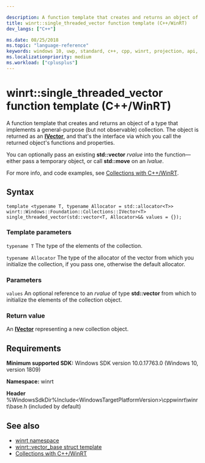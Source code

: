 ```yaml
---

description: A function template that creates and returns an object of a type that implements a general-purpose collection. The object is returned as an **IVector**.
title: winrt::single_threaded_vector function template (C++/WinRT)
dev_langs: ["C++"]

ms.date: 08/25/2018
ms.topic: "language-reference"
keywords: windows 10, uwp, standard, c++, cpp, winrt, projection, api, reference, collection
ms.localizationpriority: medium
ms.workload: ["cplusplus"]
---
```


# winrt::single_threaded_vector function template (C++/WinRT)

A function template that creates and returns an object of a type that implements a general-purpose (but not observable) collection. The object is returned as an [**IVector**](/uwp/api/windows.foundation.collections.ivector_t_), and that's the interface via which you call the returned object's functions and properties.

You can optionally pass an existing **std::vector** *rvalue* into the function&mdash;either pass a temporary object, or call **std::move** on an *lvalue*.

For more info, and code examples, see [Collections with C++/WinRT](/windows/uwp/cpp-and-winrt-apis/collections).

## Syntax
```cppwinrt
template <typename T, typename Allocator = std::allocator<T>>
winrt::Windows::Foundation::Collections::IVector<T> single_threaded_vector(std::vector<T, Allocator>&& values = {});
```

### Template parameters
`typename T`
The type of the elements of the collection.

`typename Allocator`
The type of the allocator of the vector from which you initialize the collection, if you pass one, otherwise the default allocator.

### Parameters
`values`
An optional reference to an *rvalue* of type **std::vector** from which to initialize the elements of the collection object.

### Return value 
An [**IVector**](/uwp/api/windows.foundation.collections.ivector_t_) representing a new collection object.

## Requirements
**Minimum supported SDK:** Windows SDK version 10.0.17763.0 (Windows 10, version 1809)

**Namespace:** winrt

**Header** %WindowsSdkDir%Include\<WindowsTargetPlatformVersion>\cppwinrt\winrt\base.h (included by default)

## See also 
* [winrt namespace](winrt.md)
* [winrt::vector_base struct template](vector-base.md)
* [Collections with C++/WinRT](/windows/uwp/cpp-and-winrt-apis/collections)
